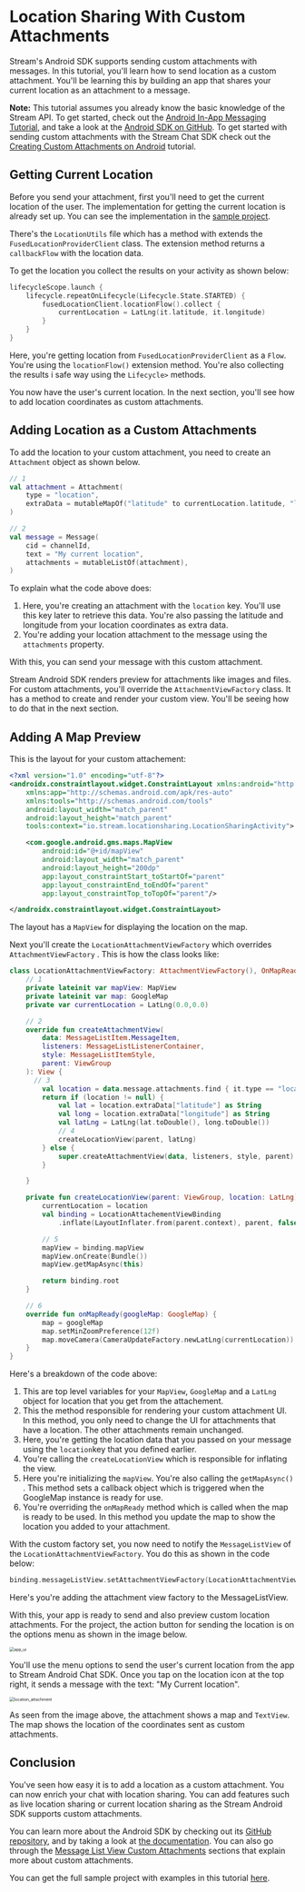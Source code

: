 # Location Sharing With Custom Attachments 


Stream's Android SDK supports sending custom attachments with messages. In this tutorial, you'll learn how to send location as a custom attachment. You'll be learning this by building an app that shares your current location as an attachment to a message.

**Note:** This tutorial assumes you already know the basic knowledge of the Stream API. To get started, check out the [Android In-App Messaging Tutorial](https://getstream.io/tutorials/android-chat/), and take a look at the [Android SDK on GitHub](https://github.com/GetStream/stream-chat-android). To get started with sending custom attachments with the Stream Chat SDK check out the [Creating Custom Attachments on Android](https://getstream.io/blog/android-chat-custom-attachments/) tutorial.

## Getting Current Location

Before you send your attachment, first you'll need to get the current location of the user. The implementation for getting the current location is already set up.  You can see the implementation in the [sample project]((https://github.com/wangerekaharun/StreamLocationSharing)). 

There's the <code>LocationUtils</code> file which has a method with extends the <code>FusedLocationProviderClient</code> class. The extension method returns a <code>callbackFlow</code> with the location data.

To get the location you collect the results on your activity as shown below:

```kotlin
lifecycleScope.launch {
    lifecycle.repeatOnLifecycle(Lifecycle.State.STARTED) {
        fusedLocationClient.locationFlow().collect {
            currentLocation = LatLng(it.latitude, it.longitude)
        }
    }
}
```

Here, you're getting location from <code>FusedLocationProviderClient</code> as a <code>Flow</code>. You're using  the <code>locationFlow()</code> extension method.  You're also collecting the results i safe way using the <code>Lifecycle></code> methods.

You now have the user's current location. In the next section, you'll see how to add location coordinates as custom attachments.

## Adding Location as a Custom Attachments

To add the location to your custom attachment, you need to create an <code>Attachment</code> object as shown below.

```Kotlin
// 1
val attachment = Attachment(
    type = "location",
    extraData = mutableMapOf("latitude" to currentLocation.latitude, "longitude" to currentLocation.longitude),
)

// 2
val message = Message(
    cid = channelId,
    text = "My current location",
    attachments = mutableListOf(attachment),
)
```

To explain what the code above does:

1. Here, you're creating an attachment with the <code>location</code> key. You'll use this key later to retrieve this data. You're also passing the latitude and longitude from your location coordinates as extra data.
2. You're adding your location attachment to the message using the <code>attachments</code> property.


With this, you can send your message with this custom attachment.

Stream Android SDK renders preview for attachments like images and files. For custom attachments, you'll override the <code>AttachmentViewFactory</code> class. It has a method to create and render your custom view. You'll be seeing how to do that in the next section.

## Adding A Map Preview

This is the layout for your custom attachement:

```xml
<?xml version="1.0" encoding="utf-8"?>
<androidx.constraintlayout.widget.ConstraintLayout xmlns:android="http://schemas.android.com/apk/res/android"
    xmlns:app="http://schemas.android.com/apk/res-auto"
    xmlns:tools="http://schemas.android.com/tools"
    android:layout_width="match_parent"
    android:layout_height="match_parent"
    tools:context="io.stream.locationsharing.LocationSharingActivity">

    <com.google.android.gms.maps.MapView
        android:id="@+id/mapView"
        android:layout_width="match_parent"
        android:layout_height="200dp"
        app:layout_constraintStart_toStartOf="parent"
        app:layout_constraintEnd_toEndOf="parent"
        app:layout_constraintTop_toTopOf="parent"/>

</androidx.constraintlayout.widget.ConstraintLayout>
```

The layout has a <code>MapView</code> for displaying the location on the map.

Next you'll create the <code>LocationAttachmentViewFactory</code> which overrides <code>AttachmentViewFactory</code> . This is how the class looks like:

```kotlin
class LocationAttachmentViewFactory: AttachmentViewFactory(), OnMapReadyCallback {
    // 1
    private lateinit var mapView: MapView
    private lateinit var map: GoogleMap
    private var currentLocation = LatLng(0.0,0.0)

    // 2 
  	override fun createAttachmentView(
        data: MessageListItem.MessageItem,
        listeners: MessageListListenerContainer,
        style: MessageListItemStyle,
        parent: ViewGroup
    ): View {
      // 3
        val location = data.message.attachments.find { it.type == "location" }
        return if (location != null) {
            val lat = location.extraData["latitude"] as String
            val long = location.extraData["longitude"] as String
            val latLng = LatLng(lat.toDouble(), long.toDouble())
            // 4
            createLocationView(parent, latLng)
        } else {
            super.createAttachmentView(data, listeners, style, parent)
        }

    }

    private fun createLocationView(parent: ViewGroup, location: LatLng): View {
        currentLocation = location
        val binding = LocationAttachementViewBinding
            .inflate(LayoutInflater.from(parent.context), parent, false)

        // 5
        mapView = binding.mapView
        mapView.onCreate(Bundle())
        mapView.getMapAsync(this)

        return binding.root
    }

    // 6
  	override fun onMapReady(googleMap: GoogleMap) {
        map = googleMap
        map.setMinZoomPreference(12f)
        map.moveCamera(CameraUpdateFactory.newLatLng(currentLocation))
    }
}
```

Here's a breakdown of the code above:

1. This are top level variables for your <code>MapView</code>, <code>GoogleMap</code> and a <code>LatLng</code> object for location that you get from the attachement.
2. This the method responsible for rendering your custom attachment UI. In this method, you only need to change the UI for attachments that have a location. The other attachments remain unchanged.
3. Here, you're getting the location data that you passed on your message using the <code>location</code>key that you defined earlier. 
4. You're calling the <code>createLocationView</code> which is responsible for inflating the view.
5.  Here you're initializing the <code>mapView</code>. You're also calling the <code>getMapAsync()</code> . This method sets a callback object which is triggered when the GoogleMap instance is ready for use.
6. You're overriding the <code>onMapReady</code> method which is called when the map is ready to be used. In this method you update the map to show the location you added to your attachment.

With the custom factory set, you now need to notify the <code>MessageListView</code> of the <code>LocationAttachmentViewFactory</code>. You do this as shown in the code below:

```kotlin
binding.messageListView.setAttachmentViewFactory(LocationAttachmentViewFactory())
```

Here's you're adding the attachment view factory to the MessageListView.

With this, your app is ready to send and also preview custom location attachments. For the project, the action button for sending the location is on the options menu as shown in the image below.



<img src="/Users/harun/AndroidStudioProjects/StreamLocationSharing/images/app_ui.png" alt="app_ui" style="zoom:50%;" />

You'll use the menu options to send the user's current location from the app to Stream Android Chat SDK. Once you tap on the location icon at the top right, it sends a message with the text: "My Current location". 

<img src="/Users/harun/AndroidStudioProjects/StreamLocationSharing/images/location_attachment.png" alt="location_attachment" style="zoom:50%;" />



As seen from the image above, the attachment shows a map and <code>TextView</code>. The map shows the location of the coordinates sent as custom attachments.

## Conclusion

You've seen how easy it is to add a location as a custom attachment. You can now enrich your chat with location sharing. You can add features such as live location sharing or current location sharing as the Stream Android SDK supports custom attachments.

You can learn more about the Android SDK by checking out its [GitHub repository](https://github.com/GetStream/stream-chat-android), and by taking a look at [the documentation](https://getstream.io/chat/docs/android/?language=kotlin). You can also go through the [Message List View Custom Attachments](https://getstream.io/chat/docs/android/message_list_view/?language=kotlin&q=AttachmentViewFactory#customizations) sections that explain more about custom attachments.

You can get the full sample project with examples in this tutorial [here](https://github.com/wangerekaharun/StreamLocationSharing).

